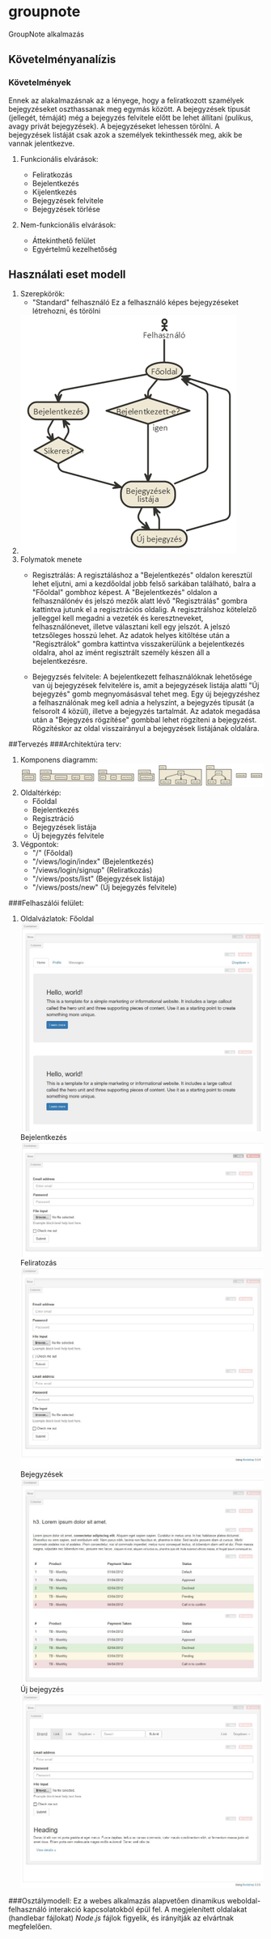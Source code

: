 # groupnote
GroupNote alkalmazás

## Követelményanalízis
### Követelmények 
Ennek az alakalmazásnak az a lényege, hogy a feliratkozott szamélyek 
bejegyzéseket oszthassanak meg egymás között. A bejegyzések típusát (jellegét, 
témáját) még a bejegyzés felvitele előtt be lehet állítani (pulikus, avagy 
privát bejegyzések).
A bejegyzéseket lehessen törölni. 
A bejegyzések listáját csak azok a személyek tekinthessék meg, akik be vannak 
jelentkezve. 

1. Funkcionális elvárások:
    * Feliratkozás
    * Bejelentkezés
    * Kijelentkezés
    * Bejegyzések felvitele
    * Bejegyzések törlése

2. Nem-funkcionális elvárások:
    * Áttekinthető felület
    * Egyértelmű kezelhetőség

## Használati eset modell
1. Szerepkörök:
    * "Standard" felhasználó
        Ez a felhasználó képes bejegyzéseket létrehozni, és törölni
2.  ![alt text for image](/docs/hasznalati-eset.png "Használati eset diagramm")
3. Folymatok menete
    * Regisztrálás: 
        A regisztáláshoz a "Bejelentkezés" oldalon keresztül lehet eljutni, ami a 
        kezdőoldal jobb felső sarkában található, balra a "Főoldal" gombhoz képest. 
        A "Bejelentkezés" oldalon a felhasználónév és jelszó mezők alatt lévő
        "Regisztrálás" gombra kattintva jutunk el a regisztrációs oldalig. 
        A regisztrálshoz kötelelző jelleggel kell megadni a vezeték és keresztneveket,
        felhasználónevet, illetve választani kell egy jelszót. A jelszó tetzsőleges 
        hosszú lehet. Az adatok helyes kitöltése után a "Regisztrálok" gombra kattintva
        visszakerülünk a bejelentkezés oldalra, ahol az imént regisztrált személy
        készen áll a bejelentkezésre. 
    
    * Bejegyzsés felvitele: 
        A bejelentkezett felhasználóknak lehetősége van új bejegyzések felvitelére is,
        amit a bejegyzések listája alatti "Új bejegyzés" gomb megnyomásásval tehet meg. 
        Egy új bejegyzéshez a felhasználónak meg kell adnia a helyszínt, a bejegyzés
        típusát (a felsorolt 4 közül), illetve a bejegyzés tartalmát. 
        Az adatok megadása után a "Bejegyzés rögzítése" gombbal lehet rögzíteni a 
        bejegyzést. Rögzítéskor az oldal visszairányul a bejegyzések listájának oldalára. 


##Tervezés
###Architektúra terv:
1. Komponens diagramm:
![alt text for image](/docs/komponens.png "Komponens diagramm")
2. Oldaltérkép: 
    * Főoldal
    * Bejelentkezés
    * Regisztráció
    * Bejegyzések listája
    * Új bejegyzés felvitele
3. Végpontok: 
    * "/" (Főoldal) 
    * "/views/login/index" (Bejelentkezés)
    * "/views/login/signup" (Reliratkozás)
    * "/views/posts/list" (Bejegyzések listája)
    * "/views/posts/new" (Új bejegyzés felvitele)

###Felhaszálói felület: 
1. Oldalvázlatok: 
Főoldal
![alt text for image](/docs/index.JPG "Főodal")
Bejelentkezés
![alt text for image](/docs/login.JPG "Bejelentkező oldal")
Feliratozás
![alt text for image](/docs/signup.JPG "Feliratkozás oldal")
Bejegyzések
![alt text for image](/docs/list.JPG "Bejegyzések oldala")
Új bejegyzés
![alt text for image](/docs/new.JPG "Új bejegyzés felvitele")

###Osztálymodell:
Ez a webes alkalmazás alapvetően dinamikus weboldal-felhasználó interakció kapcsolatokból épül fel. 
A megjelenített oldalakat (handlebar fájlokat) *Node.js* fájlok figyelik, és irányítják 
az elvártnak megfelelően. 